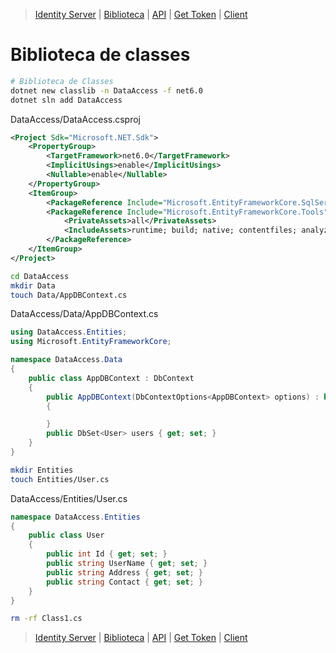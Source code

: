> [Identity Server](./is4.md) | [Biblioteca](./biblioteca.md) | [API](./api.md) | [Get Token](./token.md) | [Client](./client.md)

# Biblioteca de classes

```sh
# Biblioteca de Classes
dotnet new classlib -n DataAccess -f net6.0
dotnet sln add DataAccess
```

DataAccess/DataAccess.csproj

```xml
<Project Sdk="Microsoft.NET.Sdk">
	<PropertyGroup>
		<TargetFramework>net6.0</TargetFramework>
		<ImplicitUsings>enable</ImplicitUsings>
		<Nullable>enable</Nullable>
	</PropertyGroup>
	<ItemGroup>
		<PackageReference Include="Microsoft.EntityFrameworkCore.SqlServer" Version="7.0.0" />
		<PackageReference Include="Microsoft.EntityFrameworkCore.Tools" Version="7.0.0">
			<PrivateAssets>all</PrivateAssets>
			<IncludeAssets>runtime; build; native; contentfiles; analyzers; buildtransitive</IncludeAssets>
		</PackageReference>
	</ItemGroup>
</Project>
```

```sh
cd DataAccess
mkdir Data
touch Data/AppDBContext.cs
```

DataAccess/Data/AppDBContext.cs

```csharp
using DataAccess.Entities;
using Microsoft.EntityFrameworkCore;

namespace DataAccess.Data
{
	public class AppDBContext : DbContext
	{
		public AppDBContext(DbContextOptions<AppDBContext> options) : base(options)
		{

		}
		public DbSet<User> users { get; set; }
	}
}
```

```sh
mkdir Entities
touch Entities/User.cs
```

DataAccess/Entities/User.cs

```csharp
namespace DataAccess.Entities
{
	public class User
	{
		public int Id { get; set; }
		public string UserName { get; set; }
		public string Address { get; set; }
		public string Contact { get; set; }
	}
}
```

```sh
rm -rf Class1.cs
```

> [Identity Server](./is4.md) | [Biblioteca](./biblioteca.md) | [API](./api.md) | [Get Token](./token.md) | [Client](./client.md)

